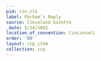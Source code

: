```yaml
---
pid: cin_cle
label: Parham’s Reply
source: Cleveland Gazette
_date: 5/14/1892
location_of_convention: Cincinnati
order: '00'
layout: ccp_item
collection: ccp
---
```

